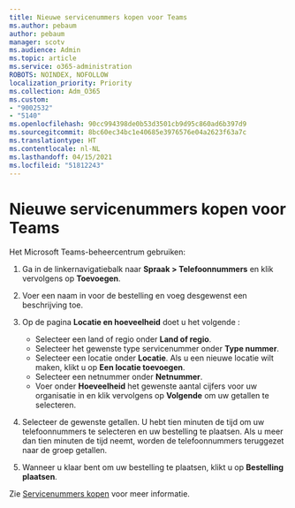 ```yaml
---
title: Nieuwe servicenummers kopen voor Teams
ms.author: pebaum
author: pebaum
manager: scotv
ms.audience: Admin
ms.topic: article
ms.service: o365-administration
ROBOTS: NOINDEX, NOFOLLOW
localization_priority: Priority
ms.collection: Adm_O365
ms.custom:
- "9002532"
- "5140"
ms.openlocfilehash: 90cc994398de0b53d3501cb9d95c860ad6b397d9
ms.sourcegitcommit: 8bc60ec34bc1e40685e3976576e04a2623f63a7c
ms.translationtype: HT
ms.contentlocale: nl-NL
ms.lasthandoff: 04/15/2021
ms.locfileid: "51812243"
---
```

# <a name="get-new-service-numbers-for-teams"></a>Nieuwe servicenummers kopen voor Teams

Het Microsoft Teams-beheercentrum gebruiken:

1. Ga in de linkernavigatiebalk naar **Spraak > Telefoonnummers** en klik vervolgens op **Toevoegen**.
2. Voer een naam in voor de bestelling en voeg desgewenst een beschrijving toe.
3. Op de pagina **Locatie en hoeveelheid** doet u het volgende :

    - Selecteer een land of regio onder **Land of regio**.
    - Selecteer het gewenste type servicenummer onder **Type nummer**.
    - Selecteer een locatie onder **Locatie**. Als u een nieuwe locatie wilt maken, klikt u op **Een locatie toevoegen**.
    - Selecteer een netnummer onder **Netnummer**.
    - Voer onder **Hoeveelheid** het gewenste aantal cijfers voor uw organisatie in en klik vervolgens op **Volgende** om uw getallen te selecteren.
    
4. Selecteer de gewenste getallen. U hebt tien minuten de tijd om uw telefoonnummers te selecteren en uw bestelling te plaatsen. Als u meer dan tien minuten de tijd neemt, worden de telefoonnummers teruggezet naar de groep getallen.
5. Wanneer u klaar bent om uw bestelling te plaatsen, klikt u op **Bestelling plaatsen**.

Zie [Servicenummers kopen](https://docs.microsoft.com/microsoftteams/getting-service-phone-numbers) voor meer informatie.
